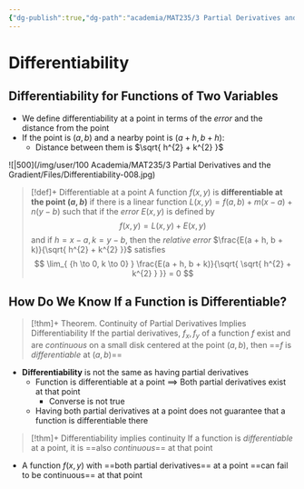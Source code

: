 ```yaml
---
{"dg-publish":true,"dg-path":"academia/MAT235/3 Partial Derivatives and the Gradient/Differentiability.md","permalink":"/academia/mat-235/3-partial-derivatives-and-the-gradient/differentiability/","tags":["lecture","math","note","university"],"created":"2024-11-29T19:06:41.990-08:00","updated":"2024-11-29T19:25:47.633-08:00"}
---
```



# Differentiability

## Differentiability for Functions of Two Variables

- We define differentiability at a point in terms of the *error* and the distance from the point
- If the point is $(a, b)$ and a nearby point is $(a + h, b + h)$:
    - Distance between them is $\sqrt{ h^{2} + k^{2} }$

![|500](/img/user/100 Academia/MAT235/3 Partial Derivatives and the Gradient/Files/Differentiability-008.jpg)

> [!def]+ Differentiable at a point
> A function $f(x, y)$ is **differentiable at the point $(a, b)$** if there is a linear function $L(x, y) = f(a, b) + m(x-a) + n(y-b)$ such that if the *error* $E(x, y)$ is defined by
> $$
> f(x,y) = L(x, y) + E(x, y)
> $$
> and if $h = x-a, k = y-b$, then the *relative error* $\frac{E(a + h, b + k)}{\sqrt{ h^{2} + k^{2} }}$ satisfies
> $$
> \lim_{ {h \to 0, k \to 0} } \frac{E(a + h, b + k)}{\sqrt{ \sqrt{ h^{2} + k^{2} } }} = 0
> $$

## How Do We Know If a Function is Differentiable?

> [!thm]+ Theorem. Continuity of Partial Derivatives Implies Differentiability
> If the partial derivatives, $f_{x}, f_{y}$ of a function $f$ exist and are *continuous* on a small disk centered at the point $(a, b)$, then ==$f$ is *differentiable* at $(a, b)$==

- **Differentiability** is not the same as having partial derivatives
    - Function is differentiable at a point $\implies$ Both partial derivatives exist at that point
        - Converse is not true
    - Having both partial derivatives at a point does not guarantee that a function is differentiable there

> [!thm]+ Differentiability implies continuity
> If a function is *differentiable* at a point, it is ==also *continuous*== at that point

- A function $f(x, y)$ with ==both partial derivatives== at a point ==can fail to be continuous== at that point
